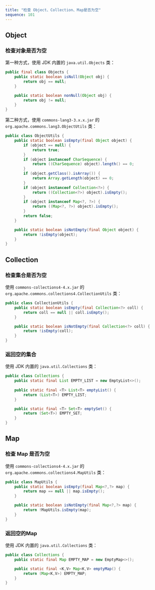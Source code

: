 ```yaml
---
title: "检查 Object、Collection、Map是否为空"
sequence: 101
---
```


## Object

### 检查对象是否为空

第一种方式，使用 JDK 内置的 `java.util.Objects` 类：

```java
public final class Objects {
    public static boolean isNull(Object obj) {
        return obj == null;
    }

    public static boolean nonNull(Object obj) {
        return obj != null;
    }
}
```

第二种方式，使用 `commons-lang3-3.x.x.jar` 的 `org.apache.commons.lang3.ObjectUtils` 类：

```java
public class ObjectUtils {
    public static boolean isEmpty(final Object object) {
        if (object == null) {
            return true;
        }
        if (object instanceof CharSequence) {
            return ((CharSequence) object).length() == 0;
        }
        if (object.getClass().isArray()) {
            return Array.getLength(object) == 0;
        }
        if (object instanceof Collection<?>) {
            return ((Collection<?>) object).isEmpty();
        }
        if (object instanceof Map<?, ?>) {
            return ((Map<?, ?>) object).isEmpty();
        }
        return false;
    }

    public static boolean isNotEmpty(final Object object) {
        return !isEmpty(object);
    }
}
```

## Collection

### 检查集合是否为空

使用 `commons-collections4-4.x.jar` 的 `org.apache.commons.collections4.CollectionUtils` 类：

```java
public class CollectionUtils {
    public static boolean isEmpty(final Collection<?> coll) {
        return coll == null || coll.isEmpty();
    }

    public static boolean isNotEmpty(final Collection<?> coll) {
        return !isEmpty(coll);
    }
}
```

### 返回空的集合

使用 JDK 内置的 `java.util.Collections` 类：

```java
public class Collections {
    public static final List EMPTY_LIST = new EmptyList<>();
    
    public static final <T> List<T> emptyList() {
        return (List<T>) EMPTY_LIST;
    }

    public static final <T> Set<T> emptySet() {
        return (Set<T>) EMPTY_SET;
    }
}
```

## Map

### 检查 Map 是否为空

使用 `commons-collections4-4.x.jar` 的 `org.apache.commons.collections4.MapUtils` 类：

```java
public class MapUtils {
    public static boolean isEmpty(final Map<?,?> map) {
        return map == null || map.isEmpty();
    }

    public static boolean isNotEmpty(final Map<?,?> map) {
        return !MapUtils.isEmpty(map);
    }
}
```

### 返回空的Map

使用 JDK 内置的 `java.util.Collections` 类：

```java
public class Collections {
    public static final Map EMPTY_MAP = new EmptyMap<>();

    public static final <K,V> Map<K,V> emptyMap() {
        return (Map<K,V>) EMPTY_MAP;
    }
}
```
